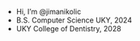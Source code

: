 - Hi, I’m @jimanikolic
- B.S. Computer Science UKY, 2024
- UKY College of Dentistry, 2028

<!---
jimanikolic/jimanikolic is a ✨ special ✨ repository because its `README.md` (this file) appears on your GitHub profile.
You can click the Preview link to take a look at your changes.
--->
